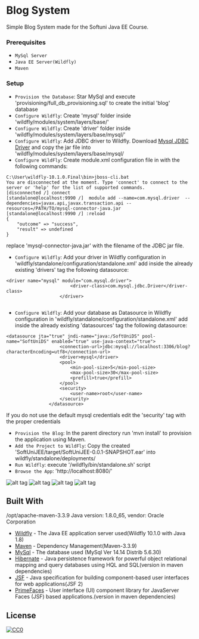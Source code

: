 # Blog System

Simple Blog System made for the Softuni Java EE Course.

### Prerequisites
- `MySql Server`
- `Java EE Server(Wildfly)`
- `Maven`

### Setup

- `Provision the Database`: Star MySql and execute 'provisioning/full_db_provisioning.sql' to create the initial 'blog' database
- `Configure Wildfly`: Create 'mysql' folder inside 'wildfly/modules/system/layers/base/'
- `Configure Wildfly`: Create 'driver' folder inside 'wildfly/modules/system/layers/base/mysql/'
- `Configure Wildfly`:  Add JDBC driver to Wildfly. Download [Mysql JDBC Driver](https://dev.mysql.com/downloads/connector/j) and copy the jar file into 'wildfly/modules/system/layers/base/mysql/
- `Configure WildFly`: Create module.xml configuration file in with the following commands:
```
C:\User\wildfly-10.1.0.Final\bin>jboss-cli.bat
You are disconnected at the moment. Type 'connect' to connect to the server or 'help' for the list of supported commands.
[disconnected /] connect
[standalone@localhost:9990 /]  module add --name=com.mysql.driver  --dependencies=javax.api,javax.transaction.api --resources=/PATH/TO/mysql-connector-java.jar  
[standalone@localhost:9990 /] :reload  
{  
    "outcome" => "success",  
    "result" => undefined  
}  
```
replace 'mysql-connector-java.jar' with the filename of the JDBC jar file.

- `Configure Wildfly`: Add your driver in Wildfly configuration in 'wildfly/standalone/configuration/standalone.xml' add inside the already existing 'drivers' tag the following datasource:
```  
<driver name="mysql" module="com.mysql.driver">
                        <driver-class>com.mysql.jdbc.Driver</driver-class>
                    </driver>
		    
```

- `Configure Wildfly`: Add your database as Datasource in Wildfly configuration in 'wildfly/standalone/configuration/standalone.xml' add inside the already existing 'datasources' tag the following datasource:
```
<datasource jta="true" jndi-name="java:/SoftUniDS" pool-name="SoftUniDS" enabled="true" use-java-context="true">
                    <connection-url>jdbc:mysql://localhost:3306/blog?characterEncoding=utf8</connection-url>
                    <driver>mysql</driver>
                    <pool>
                        <min-pool-size>5</min-pool-size>
                        <max-pool-size>30</max-pool-size>
                        <prefill>true</prefill>
                    </pool>
                    <security>
                        <user-name>root</user-name>
                    </security>
                </datasource>
```
If you do not use the default mysql credentials edit the 'security' tag with the proper credentials

- `Provision the Blog`: In the parent directory run 'mvn install' to provision the application using Maven.
- `Add the Project to WildFly`: Copy the created 'SoftUniJEE/target/SoftUniJEE-0.0.1-SNAPSHOT.ear' into wildfly/standalone/deployments/
- `Run Wildfly`: execute '/wildfly/bin/standalone.sh' script
- `Browse the App`: 'http://localhost:8080/' 

![alt tag](http://puu.sh/tO8aT/c15dbe7b1b.png)
![alt tag](http://puu.sh/tO8kD/78b74a4722.png)
![alt tag](http://puu.sh/tO8uc/57ce97fdec.png)
![alt tag](https://puu.sh/tO8sH/726e49ee52.png)


## Built With
/opt/apache-maven-3.3.9
Java version: 1.8.0_65, vendor: Oracle Corporation

* [Wildfly](http://wildfly.org/downloads/) - The Java EE application server used(Wildfly 10.1.0 with Java 1.8)
* [Maven](https://maven.apache.org/) - Dependency Management(Maven-3.3.9)
* [MySql](https://www.mysql.com/) - The database used (MySql  Ver 14.14 Distrib 5.6.30)
* [Hibernate](http://hibernate.org/) - Java persistence framework for powerful object relational mapping and query databases using HQL and SQL(version in maven dependencies)
* [JSF](https://en.wikipedia.org/wiki/JavaServer_Faces) - Java specification for building component-based user interfaces for web applications(JSF 2)
* [PrimeFaces](http://www.primefaces.org/) - User interface (UI) component library for JavaServer Faces (JSF) based applications.(version in maven dependencies)

## License

[![CC0](https://licensebuttons.net/p/zero/1.0/88x31.png)](http://creativecommons.org/publicdomain/zero/1.0/)

